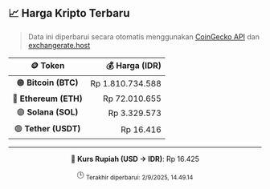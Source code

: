 

<!-- HARGA_KRIPTO -->
## 📈 Harga Kripto Terbaru

> Data ini diperbarui secara otomatis menggunakan [CoinGecko API](https://www.coingecko.com/) dan [exchangerate.host](https://exchangerate.host/)

<div align="center">

| 🪙 Token | 💰 Harga (IDR) |
|:------:|---------------:|
| 🟠 **Bitcoin (BTC)**   | Rp 1.810.734.588 |
| 🔵 **Ethereum (ETH)**  | Rp 72.010.655 |
| 🟣 **Solana (SOL)**    | Rp 3.329.573 |
| 🟢 **Tether (USDT)**   | Rp 16.416 |

---

💱 **Kurs Rupiah (USD → IDR)**: Rp 16.425

🕒 <sub>Terakhir diperbarui: 2/9/2025, 14.49.14</sub>

</div>
<!-- /HARGA_KRIPTO -->